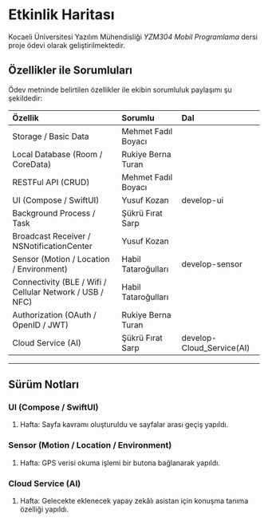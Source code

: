 # Etkinlik Haritası

Kocaeli Üniversitesi Yazılım Mühendisliği *YZM304 Mobil Programlama* dersi
proje ödevi olarak geliştirilmektedir.


## Özellikler ile Sorumluları

Ödev metninde belirtilen özellikler ile ekibin sorumluluk paylaşımı şu şekildedir:  

| Özellik                                                  | Sorumlu             | Dal                       |
| :------------------------------------------------------- | :------------------ | :------------------------ |
| Storage / Basic Data                                     | Mehmet Fadıl Boyacı |                           |
| Local Database (Room / CoreData)                         | Rukiye Berna Turan  |                           |
| RESTFul API (CRUD)                                       | Mehmet Fadıl Boyacı |                           |
| UI (Compose / SwiftUI)                                   | Yusuf Kozan         | develop-ui                |
| Background Process / Task                                | Şükrü Fırat Sarp    |                           |
| Broadcast Receiver / NSNotificationCenter                | Yusuf Kozan         |                           |
| Sensor (Motion / Location / Environment)                 | Habil Tataroğulları | develop-sensor            |
| Connectivity (BLE / Wifi / Cellular Network / USB / NFC) | Habil Tataroğulları |                           |
| Authorization (OAuth / OpenID / JWT)                     | Rukiye Berna Turan  |                           |
| Cloud Service (AI)                                       | Şükrü Fırat Sarp    | develop-Cloud_Service(AI) |

---

## Sürüm Notları

### UI (Compose / SwiftUI)

1. Hafta: Sayfa kavramı oluşturuldu ve sayfalar arası geçiş yapıldı.

### Sensor (Motion / Location / Environment)

1. Hafta: GPS verisi okuma işlemi bir butona bağlanarak yapıldı.

### Cloud Service (AI)

1. Hafta: Gelecekte eklenecek yapay zekâlı asistan için konuşma tanıma
    özelliği yapıldı.